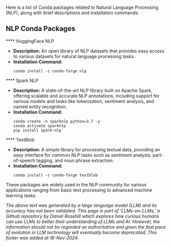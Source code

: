 Here is a list of Conda packages related to Natural Language Processing (NLP), along with brief descriptions and installation commands:

## NLP Conda Packages

\*\*\*\* HuggingFace NLP

- **Description:** An open library of NLP datasets that provides easy access to various datasets for natural language processing tasks.
- **Installation Command:**
  ```
  conda install -c conda-forge nlp
  ```

\*\*\*\* Spark NLP

- **Description:** A state-of-the-art NLP library built on Apache Spark, offering scalable and accurate NLP annotations, including support for various models and tasks like tokenization, sentiment analysis, and named entity recognition.
- **Installation Command:**
  ```
  conda create -n sparknlp python=3.7 -y
  conda activate sparknlp
  pip install spark-nlp
  ```

\*\*\*\* TextBlob

- **Description:** A simple library for processing textual data, providing an easy interface for common NLP tasks such as sentiment analysis, part-of-speech tagging, and noun phrase extraction.
- **Installation Command:**
  ```
  conda install -c conda-forge textblob
  ```

These packages are widely used in the NLP community for various applications ranging from basic text processing to advanced machine learning tasks.

&#x20;

*The above text was generated by a large language model (LLM) and its accuracy has not been validated. This page is part of 'LLMs-on-LLMs,' a Github repository by Daniel Rosehill which explores how curious humans can use LLMs to better their understanding of LLMs and AI. However, the information should not be regarded as authoritative and given the fast pace of evolution in LLM technology will eventually become deprecated. This footer was added at 16-Nov-2024.*


